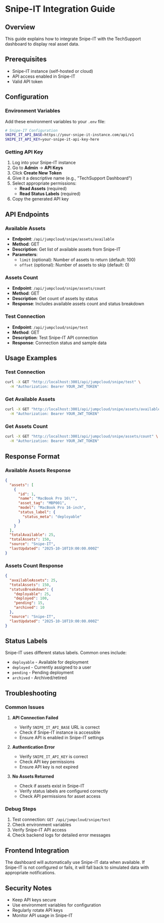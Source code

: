 # Snipe-IT Integration Guide

## Overview
This guide explains how to integrate Snipe-IT with the TechSupport dashboard to display real asset data.

## Prerequisites
- Snipe-IT instance (self-hosted or cloud)
- API access enabled in Snipe-IT
- Valid API token

## Configuration

### Environment Variables
Add these environment variables to your `.env` file:

```bash
# Snipe-IT Configuration
SNIPE_IT_API_BASE=https://your-snipe-it-instance.com/api/v1
SNIPE_IT_API_KEY=your-snipe-it-api-key-here
```

### Getting API Key
1. Log into your Snipe-IT instance
2. Go to **Admin** → **API Keys**
3. Click **Create New Token**
4. Give it a descriptive name (e.g., "TechSupport Dashboard")
5. Select appropriate permissions:
   - **Read Assets** (required)
   - **Read Status Labels** (required)
6. Copy the generated API key

## API Endpoints

### Available Assets
- **Endpoint**: `/api/jumpcloud/snipe/assets/available`
- **Method**: GET
- **Description**: Get list of available assets from Snipe-IT
- **Parameters**:
  - `limit` (optional): Number of assets to return (default: 100)
  - `offset` (optional): Number of assets to skip (default: 0)

### Assets Count
- **Endpoint**: `/api/jumpcloud/snipe/assets/count`
- **Method**: GET
- **Description**: Get count of assets by status
- **Response**: Includes available assets count and status breakdown

### Test Connection
- **Endpoint**: `/api/jumpcloud/snipe/test`
- **Method**: GET
- **Description**: Test Snipe-IT API connection
- **Response**: Connection status and sample data

## Usage Examples

### Test Connection
```bash
curl -X GET "http://localhost:3001/api/jumpcloud/snipe/test" \
  -H "Authorization: Bearer YOUR_JWT_TOKEN"
```

### Get Available Assets
```bash
curl -X GET "http://localhost:3001/api/jumpcloud/snipe/assets/available?limit=50" \
  -H "Authorization: Bearer YOUR_JWT_TOKEN"
```

### Get Assets Count
```bash
curl -X GET "http://localhost:3001/api/jumpcloud/snipe/assets/count" \
  -H "Authorization: Bearer YOUR_JWT_TOKEN"
```

## Response Format

### Available Assets Response
```json
{
  "assets": [
    {
      "id": 1,
      "name": "MacBook Pro 16\"",
      "asset_tag": "MBP001",
      "model": "MacBook Pro 16-inch",
      "status_label": {
        "status_meta": "deployable"
      }
    }
  ],
  "totalAvailable": 25,
  "totalAssets": 150,
  "source": "Snipe-IT",
  "lastUpdated": "2025-10-10T19:00:00.000Z"
}
```

### Assets Count Response
```json
{
  "availableAssets": 25,
  "totalAssets": 150,
  "statusBreakdown": {
    "deployable": 25,
    "deployed": 100,
    "pending": 15,
    "archived": 10
  },
  "source": "Snipe-IT",
  "lastUpdated": "2025-10-10T19:00:00.000Z"
}
```

## Status Labels
Snipe-IT uses different status labels. Common ones include:
- `deployable` - Available for deployment
- `deployed` - Currently assigned to a user
- `pending` - Pending deployment
- `archived` - Archived/retired

## Troubleshooting

### Common Issues

1. **API Connection Failed**
   - Verify `SNIPE_IT_API_BASE` URL is correct
   - Check if Snipe-IT instance is accessible
   - Ensure API is enabled in Snipe-IT settings

2. **Authentication Error**
   - Verify `SNIPE_IT_API_KEY` is correct
   - Check API key permissions
   - Ensure API key is not expired

3. **No Assets Returned**
   - Check if assets exist in Snipe-IT
   - Verify status labels are configured correctly
   - Check API permissions for asset access

### Debug Steps
1. Test connection: `GET /api/jumpcloud/snipe/test`
2. Check environment variables
3. Verify Snipe-IT API access
4. Check backend logs for detailed error messages

## Frontend Integration

The dashboard will automatically use Snipe-IT data when available. If Snipe-IT is not configured or fails, it will fall back to simulated data with appropriate notifications.

## Security Notes
- Keep API keys secure
- Use environment variables for configuration
- Regularly rotate API keys
- Monitor API usage in Snipe-IT
